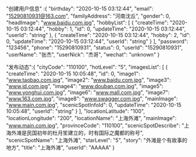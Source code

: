 "创建用户信息" :{
  "birthday": "2020-10-15 03:12:44",
  "email": "15290810931@163.com",
  "familyAddress": "河南沈丘",
  "gender": 0,
  "headImage": "www.baidu.com.jpg",
  "hobbyList": [
    {
      "createTime": "2020-10-15 03:12:44",
      "hobby": 1,
      "id": 0,
      "updateTime": "2020-10-15 03:12:44",
      "userId": "string"
    },
    {
      "createTime": "2020-10-15 03:12:44",
      "hobby": 2,
      "id": 0,
      "updateTime": "2020-10-15 03:12:44",
      "userId": "string"
    }
  ],
  "password": "123456",
  "phone": "15290810931",
  "status": 0,
  "userId": "15290810931",
  "userName": "张杰",
  "userNick": "杰哥",
  "wechat": "unknown"
}



"发布动态":{
  "cityCode": "110100",
  "hotLevel": "5",
  "imagesList": [
    {
      "createTime": "2020-10-15 10:05:48",
      "id": 0,
      "image1": "www.taobao.com.jpg",
      "image2": "www.baidu.com.jpg",
      "image3": "www.jd.com.jpg",
      "image4": "www.douban.com.jpg",
      "image5": "www.yonghui.com.jpg",
      "image6": "www.mall.com.jpg",
      "image7": "www.163.com.jpg",
      "image8": "www.swagger.com.jpg",
      "mainImage": "www.main.com.jpg",
      "scenicSpotInfoId": 0,
      "updateTime": "2020-10-15 10:05:48",
      "userId": "string"
    }
  ],
  "locationLatitude": "100",
  "locationLongitude": "200",
  "locationName": "上海外滩",
  "mainImage": "www.main.com.jpg",
  "provinceCode": "110100",
  "scenicSpotDescribe": "上海外滩是民国初年的杜月笙建立的，时有国际之魔都的称号",
  "scenicSpotName": "上海外滩",
  "starLevel": "5",
  "story": "外滩是个有故事的地方",
  "title": "上海外滩",
  "userId": "AAAAA"
}